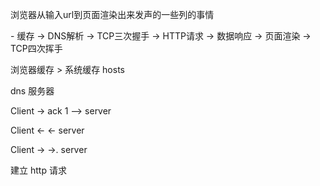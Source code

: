浏览器从输入url到页面渲染出来发声的一些列的事情

  \- 缓存 -> DNS解析 -> TCP三次握手 -> HTTP请求 -> 数据响应 -> 页面渲染 -> TCP四次挥手

浏览器缓存 > 系统缓存 hosts

dns 服务器

Client   ->  ack 1  --> server

Client   <-          <-      server

Client  ->           ->.  server



建立 http 请求

